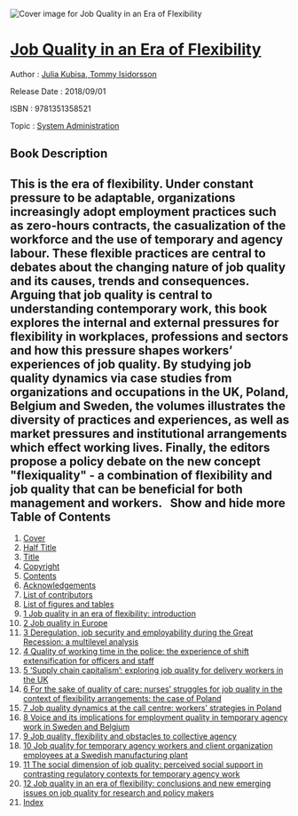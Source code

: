 ![Cover image for Job Quality in an Era of Flexibility](https://imgdetail.ebookreading.net/cover/cover/data/EB9781351358521.jpg)

[Job Quality in an Era of Flexibility](https://ebookreading.net/view/book/Job+Quality+in+an+Era+of+Flexibility-EB9781351358521_1.html "Job Quality in an Era of Flexibility")
====================================================================================================================

Author : [Julia Kubisa](https://ebookreading.net/search/author/Julia+Kubisa),[ Tommy Isidorsson](https://ebookreading.net/search/author/+Tommy+Isidorsson)

Release Date : 2018/09/01

ISBN : 9781351358521

Topic : [System Administration](https://ebookreading.net/search/category/system-administration)

Book Description
-----------------

 This is the era of flexibility. Under constant pressure to be adaptable, organizations increasingly adopt employment practices such as zero-hours contracts, the casualization of the workforce and the use of temporary and agency labour. These flexible practices are central to debates about the changing nature of job quality and its causes, trends and consequences.
Arguing that job quality is central to understanding contemporary work, this book explores the internal and external pressures for flexibility in workplaces, professions and sectors and how this pressure shapes workers’ experiences of job quality. By studying job quality dynamics via case studies from organizations and occupations in the UK, Poland, Belgium and Sweden, the volumes illustrates the diversity of practices and experiences, as well as market pressures and institutional arrangements which effect working lives. Finally, the editors propose a policy debate on the new concept "flexiquality" - a combination of flexibility and job quality that can be beneficial for both management and workers.
 
        Show and hide more                
Table of Contents
-----------------

1. [Cover](https://ebookreading.net/view/book/Job+Quality+in+an+Era+of+Flexibility-EB9781351358521_1.html)
1. [Half Title](https://ebookreading.net/view/book/Job+Quality+in+an+Era+of+Flexibility-EB9781351358521_2.html#front)
1. [Title](https://ebookreading.net/view/book/Job+Quality+in+an+Era+of+Flexibility-EB9781351358521_4.html)
1. [Copyright](https://ebookreading.net/view/book/Job+Quality+in+an+Era+of+Flexibility-EB9781351358521_5.html)
1. [Contents](https://ebookreading.net/view/book/Job+Quality+in+an+Era+of+Flexibility-EB9781351358521_6.html)
1. [Acknowledgements](https://ebookreading.net/view/book/Job+Quality+in+an+Era+of+Flexibility-EB9781351358521_7.html)
1. [List of contributors](https://ebookreading.net/view/book/Job+Quality+in+an+Era+of+Flexibility-EB9781351358521_8.html)
1. [List of figures and tables](https://ebookreading.net/view/book/Job+Quality+in+an+Era+of+Flexibility-EB9781351358521_9.html)
1. [1 Job quality in an era of flexibility: introduction](https://ebookreading.net/view/book/Job+Quality+in+an+Era+of+Flexibility-EB9781351358521_10.html#Ch01)
1. [2 Job quality in Europe](https://ebookreading.net/view/book/Job+Quality+in+an+Era+of+Flexibility-EB9781351358521_11.html#Ch02)
1. [3 Deregulation, job security and employability during the Great Recession: a multilevel analysis](https://ebookreading.net/view/book/Job+Quality+in+an+Era+of+Flexibility-EB9781351358521_12.html#Ch03)
1. [4 Quality of working time in the police: the experience of shift extensification for officers and staff](https://ebookreading.net/view/book/Job+Quality+in+an+Era+of+Flexibility-EB9781351358521_13.html#Ch04)
1. [5 ‘Supply chain capitalism’: exploring job quality for delivery workers in the UK](https://ebookreading.net/view/book/Job+Quality+in+an+Era+of+Flexibility-EB9781351358521_14.html#Ch05)
1. [6 For the sake of quality of care: nurses’ struggles for job quality in the context of flexibility arrangements: the case of Poland](https://ebookreading.net/view/book/Job+Quality+in+an+Era+of+Flexibility-EB9781351358521_15.html#Ch06)
1. [7 Job quality dynamics at the call centre: workers’ strategies in Poland](https://ebookreading.net/view/book/Job+Quality+in+an+Era+of+Flexibility-EB9781351358521_16.html#Ch07)
1. [8 Voice and its implications for employment quality in temporary agency work in Sweden and Belgium](https://ebookreading.net/view/book/Job+Quality+in+an+Era+of+Flexibility-EB9781351358521_17.html#Ch08)
1. [9 Job quality, flexibility and obstacles to collective agency](https://ebookreading.net/view/book/Job+Quality+in+an+Era+of+Flexibility-EB9781351358521_18.html#Ch09)
1. [10 Job quality for temporary agency workers and client organization employees at a Swedish manufacturing plant](https://ebookreading.net/view/book/Job+Quality+in+an+Era+of+Flexibility-EB9781351358521_19.html#Ch10)
1. [11 The social dimension of job quality: perceived social support in contrasting regulatory contexts for temporary agency work](https://ebookreading.net/view/book/Job+Quality+in+an+Era+of+Flexibility-EB9781351358521_20.html#Ch11)
1. [12 Job quality in an era of flexibility: conclusions and new emerging issues on job quality for research and policy makers](https://ebookreading.net/view/book/Job+Quality+in+an+Era+of+Flexibility-EB9781351358521_21.html#Ch12)
1. [Index](https://ebookreading.net/view/book/Job+Quality+in+an+Era+of+Flexibility-EB9781351358521_22.html#sec0001)
